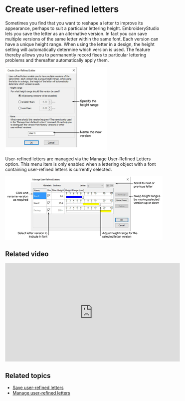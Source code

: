 # Create user-refined letters

Sometimes you find that you want to reshape a letter to improve its appearance, perhaps to suit a particular lettering height. EmbroideryStudio lets you save the letter as an alternative version. In fact you can save multiple versions of the same letter within the same font. Each version can have a unique height range. When using the letter in a design, the height setting will automatically determine which version is used. The feature thereby allows you to permanently record fixes to particular lettering problems and thereafter automatically apply them.

![CreateUserRefinedLetter.png](assets/CreateUserRefinedLetter.png)

User-refined letters are managed via the Manage User-Refined Letters option. This menu item is only enabled when a lettering object with a font containing user-refined letters is currently selected.

![ManageUserRefinedLettering.png](assets/ManageUserRefinedLettering.png)

## Related video

<iframe src="https://www.youtube.com/embed/t_cKBLsU04I" frameborder="0" 
		 allow="accelerometer; autoplay; encrypted-media; gyroscope; picture-in-picture" 
		 allowfullscreen="" style="width: 560px; height: 315px;">

</iframe>

## Related topics

- [Save user-refined letters](../../Lettering/lettering_custom/Save_user-refined_letters)
- [Manage user-refined letters](../../Lettering/lettering_custom/Manage_user-refined_letters)
